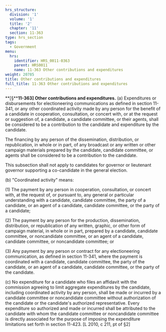 ```yaml
---
hrs_structure:
  division: '1'
  volume: '1'
  title: '2'
  chapter: '11'
  section: 11-363
type: hrs_section
tags:
  - Government
menu:
  hrs:
    identifier: HRS_0011-0363
    parent: HRS0011
    name: 11-363 Other contributions and expenditures
weight: 20785
title: Other contributions and expenditures
full_title: 11-363 Other contributions and expenditures
---
```

**[§****11-363] Other contributions and expenditures.** (a) Expenditures or disbursements for electioneering communications as defined in section 11-341, or any other coordinated activity made by any person for the benefit of a candidate in cooperation, consultation, or concert with, or at the request or suggestion of, a candidate, a candidate committee, or their agents, shall be considered to be a contribution to the candidate and expenditure by the candidate.

The financing by any person of the dissemination, distribution, or republication, in whole or in part, of any broadcast or any written or other campaign materials prepared by the candidate, candidate committee, or agents shall be considered to be a contribution to the candidate.

This subsection shall not apply to candidates for governor or lieutenant governor supporting a co-candidate in the general election.

(b) "Coordinated activity" means:

(1) The payment by any person in cooperation, consultation, or concert with, at the request of, or pursuant to, any general or particular understanding with a candidate, candidate committee, the party of a candidate, or an agent of a candidate, candidate committee, or the party of a candidate;

(2) The payment by any person for the production, dissemination, distribution, or republication of any written, graphic, or other form of campaign material, in whole or in part, prepared by a candidate, candidate committee, or noncandidate committee, or an agent of a candidate, candidate committee, or noncandidate committee; or

(3) Any payment by any person or contract for any electioneering communication, as defined in section 11-341, where the payment is coordinated with a candidate, candidate committee, the party of the candidate, or an agent of a candidate, candidate committee, or the party of the candidate.

(c) No expenditure for a candidate who files an affidavit with the commission agreeing to limit aggregate expenditures by the candidate, including coordinated activity by any person, shall be made or incurred by a candidate committee or noncandidate committee without authorization of the candidate or the candidate's authorized representative. Every expenditure so authorized and made or incurred shall be attributed to the candidate with whom the candidate committee or noncandidate committee is directly associated for the purpose of imposing the expenditure limitations set forth in section 11-423\. [L 2010, c 211, pt of §2]